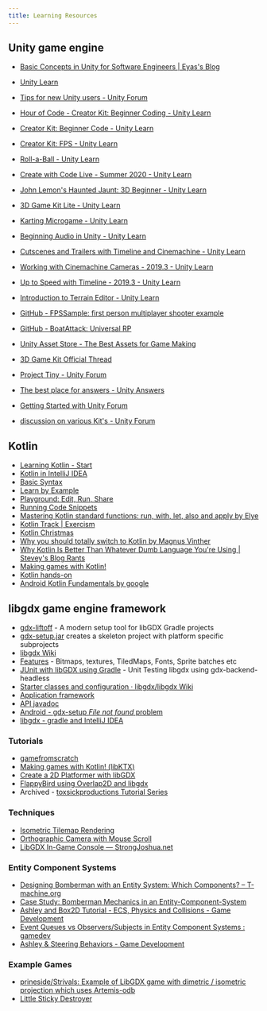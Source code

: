 ```yaml
---
title: Learning Resources
---
```


Unity game engine
-----------------

- [Basic Concepts in Unity for Software Engineers | Eyas's Blog](https://blog.eyas.sh/2020/10/unity-for-engineers-pt1-basic-concepts/)
- [Unity Learn](https://learn.unity.com/)
- [Tips for new Unity users - Unity Forum](https://forum.unity.com/threads/tips-for-new-unity-users.701864/)
- [Hour of Code - Creator Kit: Beginner Coding - Unity Learn](https://learn.unity.com/project/hour-of-code-creator-kit-beginner-coding)
- [Creator Kit: Beginner Code - Unity Learn](https://learn.unity.com/project/creator-kit-beginner-code)
- [Creator Kit: FPS - Unity Learn](https://learn.unity.com/project/creator-kit-fps)

- [Roll-a-Ball - Unity Learn](https://learn.unity.com/project/roll-a-ball)
- [Create with Code Live - Summer 2020 - Unity Learn](https://learn.unity.com/course/create-with-code-live-summer-2020)
- [John Lemon's Haunted Jaunt: 3D Beginner - Unity Learn](https://learn.unity.com/project/john-lemon-s-haunted-jaunt-3d-beginner)
- [3D Game Kit Lite - Unity Learn](https://learn.unity.com/project/3d-game-kit-lite)
- [Karting Microgame - Unity Learn](https://learn.unity.com/project/karting-template)

- [Beginning Audio in Unity - Unity Learn](https://learn.unity.com/project/beginning-audio-in-unity)
- [Cutscenes and Trailers with Timeline and Cinemachine - Unity Learn](https://learn.unity.com/project/cutscenes-and-trailers-with-timeline-and-cinemachine)
- [Working with Cinemachine Cameras - 2019.3 - Unity Learn](https://learn.unity.com/project/working-with-cinemachine-cameras-2019-3)
- [Up to Speed with Timeline - 2019.3 - Unity Learn](https://learn.unity.com/project/up-to-speed-with-timeline-2019-3)
- [Introduction to Terrain Editor - Unity Learn](https://learn.unity.com/project/introduction-to-terrain-editor)

- [GitHub - FPSSample: first person multiplayer shooter example](https://github.com/Unity-Technologies/FPSSample)
- [GitHub - BoatAttack: Universal RP](https://github.com/Unity-Technologies/BoatAttack)
- [Unity Asset Store - The Best Assets for Game Making](https://assetstore.unity.com/)

- [3D Game Kit Official Thread](https://forum.unity.com/threads/3d-game-kit-official-thread.530684/page-11)
- [Project Tiny - Unity Forum](https://forum.unity.com/forums/project-tiny.151/)
- [The best place for answers - Unity Answers](https://answers.unity.com/index.html)
- [Getting Started with Unity Forum](https://forum.unity.com/forums/getting-started.82/)
- [discussion on various Kit's - Unity Forum](https://forum.unity.com/forums/community-learning-teaching.23/)

<!--
Godot game engine
-----------------
-->

Kotlin
------

- [Learning Kotlin - Start](https://kotlinlang.org/docs/reference/)
- [Kotlin in IntelliJ IDEA](https://kotlinlang.org/docs/tutorials/jvm-get-started.html)
- [Basic Syntax](https://kotlinlang.org/docs/reference/basic-syntax.html)
- [Learn by Example](https://play.kotlinlang.org/byExample/01_introduction/01_Hello%20world)
- [Playground: Edit, Run, Share](https://play.kotlinlang.org/)
- [Running Code Snippets](https://kotlinlang.org/docs/tutorials/quick-run.html)
- [Mastering Kotlin standard functions: run, with, let, also and apply by Elye](https://medium.com/mobile-app-development-publication/mastering-kotlin-standard-functions-run-with-let-also-and-apply-9cd334b0ef84)
- [Kotlin Track | Exercism](https://exercism.io/my/tracks/kotlin)
- [Kotlin Christmas](https://kotlin.christmas/)
- [Why you should totally switch to Kotlin by Magnus Vinther](https://medium.com/@magnus.chatt/why-you-should-totally-switch-to-kotlin-c7bbde9e10d5)
- [Why Kotlin Is Better Than Whatever Dumb Language You're Using | Stevey's Blog Rants](http://steve-yegge.blogspot.com/2017/05/why-kotlin-is-better-than-whatever-dumb.html?m=1)
- [Making games with Kotlin!](https://kotlin.christmas/2019/11)
- [Kotlin hands-on](https://play.kotlinlang.org/hands-on/overview)
- [Android Kotlin Fundamentals by google](https://codelabs.developers.google.com/android-kotlin-fundamentals/)

libgdx game engine framework
----------------------------

- [gdx-liftoff](https://github.com/tommyettinger/gdx-liftoff) - A modern setup tool for libGDX Gradle projects
- [gdx-setup.jar](https://github.com/libgdx/libgdx/wiki/Project-Setup-Gradle) creates a skeleton project with platform specific subprojects
- [libgdx Wiki](https://github.com/libgdx/libgdx/wiki/Introduction)
- [Features](http://libgdx.badlogicgames.com/features.html) - Bitmaps, textures, TiledMaps, Fonts, Sprite batches etc
- [JUnit with libGDX using Gradle](http://shahmirj.com/blog/getting-junit-working-with-libgdx-in-gradle) - Unit Testing libgdx using gdx-backend-headless
- [Starter classes and configuration · libgdx/libgdx Wiki](https://github.com/libgdx/libgdx/wiki/Starter-classes-and-configuration)
- [Application framework](https://github.com/libgdx/libgdx/wiki/The-application-framework)
- [API javadoc](http://libgdx.badlogicgames.com/nightlies/docs/api/)
- [Android - gdx-setup *File not found* problem](http://stackoverflow.com/questions/22822767/new-libgdx-setup-receive-file-not-found)
- [libgdx - gradle and IntelliJ IDEA](https://github.com/libgdx/libgdx/wiki/Gradle-and-Intellij-IDEA)

### Tutorials ###

- [gamefromscratch](http://www.gamefromscratch.com/page/LibGDX-Tutorial-series.aspx)
- [Making games with Kotlin! (libKTX)](https://kotlin.christmas/2019/11)
- [Create a 2D Platformer with libGDX](https://obviam.net/posts/2013/04.libgdx-collision-detection-tutorial-part4/)
- [FlappyBird using Overlap2D and libgdx](http://www.gamefromscratch.com/post/2014/09/08/Guest-Tutorial-Making-Flappy-Bird-using-Overlap2D-and-LibGDX.aspx)
- Archived - [toxsickproductions Tutorial Series](https://web.archive.org/web/20140806222937/http://www.toxsickproductions.com/libgdx/libgdx-basics-game-and-screens/)

### Techniques ###

- [Isometric Tilemap Rendering](http://www.badlogicgames.com/wordpress/?p=2032)
- [Orthographic Camera with Mouse Scroll](http://pixelimperfect.blogspot.com/2012/09/tutorial-libgdx-orthographic-camera.html)
- [LibGDX In-Game Console — StrongJoshua.net](https://www.strongjoshua.net/projects/games/libgdx-ingame-console)

### Entity Component Systems ###

- [Designing Bomberman with an Entity System: Which Components? – T-machine.org](http://t-machine.org/index.php/2013/05/30/designing-bomberman-with-an-entity-system-which-components/)
- [Case Study: Bomberman Mechanics in an Entity-Component-System](https://www.gamedev.net/tutorials/_/technical/game-programming/case-study-bomberman-mechanics-in-an-entity-component-system-r3159/)
- [Ashley and Box2D Tutorial - ECS, Physics and Collisions - Game Development](https://www.gamedevelopment.blog/ashley-and-box2d-tutorial/)
- [Event Queues vs Observers/Subjects in Entity Component Systems : gamedev](https://www.reddit.com/r/gamedev/comments/65qhd0/event_queues_vs_observerssubjects_in_entity/)
- [Ashley & Steering Behaviors - Game Development](https://www.gamedevelopment.blog/full-libgdx-game-tutorial-ashley-steering-behaviors/)

### Example Games ###

- [prineside/Strivals: Example of LibGDX game with dimetric / isometric projection which uses Artemis-odb](https://github.com/prineside/Strivals)
- [Little Sticky Destroyer](https://github.com/basimkhajwal/LSD)
